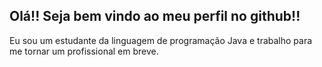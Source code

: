 ## Olá!! Seja bem vindo ao meu perfil no github!!
<p>
  Eu sou um estudante da linguagem de programação Java e trabalho para me tornar um profissional em breve.
</p>
<!--
**LuizBrenoDev/LuizBrenoDev** is a ✨ _special_ ✨ repository because its `README.md` (this file) appears on your GitHub profile.

Here are some ideas to get you started:

- 🔭 I’m currently working on ...
- 🌱 I’m currently learning ...
- 👯 I’m looking to collaborate on ...
- 🤔 I’m looking for help with ...
- 💬 Ask me about ...
- 📫 How to reach me: ...
- 😄 Pronouns: ...
- ⚡ Fun fact: ...
-->

